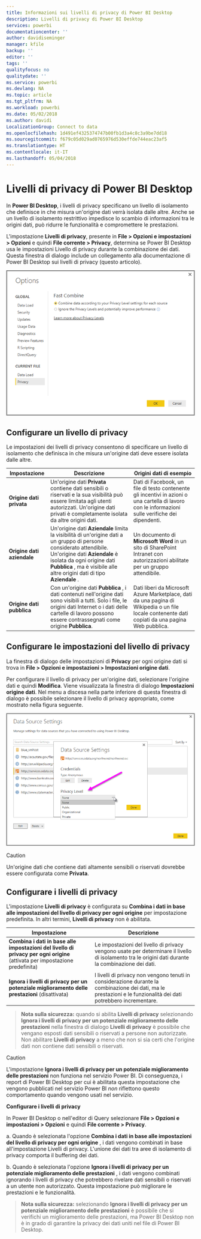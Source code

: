 ```yaml
---
title: Informazioni sui livelli di privacy di Power BI Desktop
description: Livelli di privacy di Power BI Desktop
services: powerbi
documentationcenter: ''
author: davidiseminger
manager: kfile
backup: ''
editor: ''
tags: ''
qualityfocus: no
qualitydate: ''
ms.service: powerbi
ms.devlang: NA
ms.topic: article
ms.tgt_pltfrm: NA
ms.workload: powerbi
ms.date: 05/02/2018
ms.author: davidi
LocalizationGroup: Connect to data
ms.openlocfilehash: 1d491ef4325374747b00fb1d3a4c8c3a9be7dd18
ms.sourcegitcommit: f679c05d029ad0765976d530effde744eac23af5
ms.translationtype: HT
ms.contentlocale: it-IT
ms.lasthandoff: 05/04/2018
---
```

# <a name="power-bi-desktop-privacy-levels"></a>Livelli di privacy di Power BI Desktop
In **Power BI Desktop**, i livelli di privacy specificano un livello di isolamento che definisce in che misura un'origine dati verrà isolata dalle altre. Anche se un livello di isolamento restrittivo impedisce lo scambio di informazioni tra le origini dati, può ridurre le funzionalità e compromettere le prestazioni.

L'impostazione **Livelli di privacy**, presente in **File > Opzioni e impostazioni > Opzioni** e quindi **File corrente > Privacy**, determina se Power BI Desktop usa le impostazioni Livello di privacy durante la combinazione dei dati. Questa finestra di dialogo include un collegamento alla documentazione di Power BI Desktop sui livelli di privacy (questo articolo).

![](media/desktop-privacy-levels/desktop_privacylevels1.png)

## <a name="configure-a-privacy-level"></a>Configurare un livello di privacy
Le impostazioni dei livelli di privacy consentono di specificare un livello di isolamento che definisca in che misura un'origine dati deve essere isolata dalle altre.

| Impostazione | Descrizione | Origini dati di esempio |
| --- | --- | --- |
| **Origine dati privata** |Un'origine dati **Privata** contiene dati sensibili o riservati e la sua visibilità può essere limitata agli utenti autorizzati. Un'origine dati privati è completamente isolata da altre origini dati. |Dati di Facebook, un file di testo contenente gli incentivi in azioni o una cartella di lavoro con le informazioni sulle verifiche dei dipendenti. |
| **Origine dati aziendale** |Un'origine dati **Aziendale** limita la visibilità di un'origine dati a un gruppo di persone considerato attendibile. Un'origine dati **Aziendale** è isolata da ogni origine dati **Pubblica** , ma è visibile alle altre origini dati di tipo **Aziendale** . |Un documento di **Microsoft Word** in un sito di SharePoint Intranet con autorizzazioni abilitate per un gruppo attendibile. |
| **Origine dati pubblica** |Con un'origine dati **Pubblica** , i dati contenuti nell'origine dati sono visibili a tutti. Solo i file, le origini dati Internet o i dati delle cartelle di lavoro possono essere contrassegnati come origine **Pubblica**. |Dati liberi da Microsoft Azure Marketplace, dati da una pagina di Wikipedia o un file locale contenente dati copiati da una pagina Web pubblica. |

## <a name="configure-privacy-level-settings"></a>Configurare le impostazioni del livello di privacy
La finestra di dialogo delle impostazioni di **Privacy** per ogni origine dati si trova in **File > Opzioni e impostazioni > Impostazioni origine dati**.

Per configurare il livello di privacy per un'origine dati, selezionare l'origine dati e quindi **Modifica**. Viene visualizzata la finestra di dialogo **Impostazioni origine dati**. Nel menu a discesa nella parte inferiore di questa finestra di dialogo è possibile selezionare il livello di privacy appropriato, come mostrato nella figura seguente.

![](media/desktop-privacy-levels/desktop_privacylevels2.png)

> [!CAUTION]
> Un'origine dati che contiene dati altamente sensibili o riservati dovrebbe essere configurata come **Privata**.
> 

## <a name="configure-privacy-levels"></a>Configurare i livelli di privacy
L'impostazione **Livelli di privacy** è configurata su **Combina i dati in base alle impostazioni del livello di privacy per ogni origine** per impostazione predefinita. In altri termini, **Livelli di privacy** non è abilitata.

| Impostazione | Descrizione |
| --- | --- |
| **Combina i dati in base alle impostazioni del livello di privacy per ogni origine** (attivata per impostazione predefinita) |Le impostazioni del livello di privacy vengono usate per determinare il livello di isolamento tra le origini dati durante la combinazione dei dati. |
| **Ignora i livelli di privacy per un potenziale miglioramento delle prestazioni** (disattivata) |I livelli di privacy non vengono tenuti in considerazione durante la combinazione dei dati, ma le prestazioni e le funzionalità dei dati potrebbero incrementare. |

> **Nota sulla sicurezza:** quando si abilita **Livelli di privacy** selezionando **Ignora i livelli di privacy per un potenziale miglioramento delle prestazioni** nella finestra di dialogo **Livelli di privacy** è possibile che vengano esposti dati sensibili o riservati a persone non autorizzate. Non abilitare **Livelli di privacy** a meno che non si sia certi che l'origine dati non contiene dati sensibili o riservati.
> 
> 

> [!CAUTION]
> L'impostazione **Ignora i livelli di privacy per un potenziale miglioramento delle prestazioni** non funziona nel servizio Power BI. Di conseguenza, i report di Power BI Desktop per cui è abilitata questa impostazione che vengono pubblicati nel servizio Power BI *non* riflettono questo comportamento quando vengono usati nel servizio.
> 

**Configurare i livelli di privacy**

In Power BI Desktop o nell'editor di Query selezionare **File > Opzioni e impostazioni > Opzioni** e quindi **File corrente > Privacy**.

a. Quando è selezionata l'opzione **Combina i dati in base alle impostazioni del livello di privacy per ogni origine** , i dati vengono combinati in base all'impostazione Livelli di privacy. L'unione dei dati tra aree di isolamento di privacy comporta il buffering dei dati.

b. Quando è selezionata l'opzione **Ignora i livelli di privacy per un potenziale miglioramento delle prestazioni** , i dati vengono combinati ignorando i livelli di privacy che potrebbero rivelare dati sensibili o riservati a un utente non autorizzato. Questa impostazione può migliorare le prestazioni e le funzionalità.

> **Nota sulla sicurezza:** selezionando **Ignora i livelli di privacy per un potenziale miglioramento delle prestazioni** è possibile che si verifichi un miglioramento delle prestazioni, ma Power BI Desktop non è in grado di garantire la privacy dei dati uniti nel file di Power BI Desktop.
> 
> 

